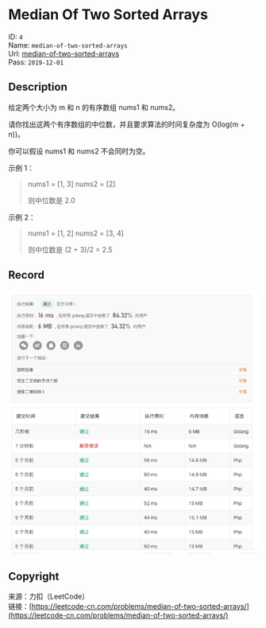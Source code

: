 # Median Of Two Sorted Arrays

ID: `4`  
Name: `median-of-two-sorted-arrays`  
Url: [median-of-two-sorted-arrays](https://leetcode-cn.com/problems/median-of-two-sorted-arrays/)  
Pass: `2019-12-01`

## Description

给定两个大小为 m 和 n 的有序数组 nums1 和 nums2。

请你找出这两个有序数组的中位数，并且要求算法的时间复杂度为 O(log(m + n))。

你可以假设 nums1 和 nums2 不会同时为空。


示例 1：

> nums1 = [1, 3]
> nums2 = [2]
> 
> 则中位数是 2.0

示例 2：

> nums1 = [1, 2]
> nums2 = [3, 4]
> 
> 则中位数是 (2 + 3)/2 = 2.5

## Record

![Record](record.png "Record")

## Copyright

来源：力扣（LeetCode）  
链接：[https://leetcode-cn.com/problems/median-of-two-sorted-arrays/](https://leetcode-cn.com/problems/median-of-two-sorted-arrays/)  
